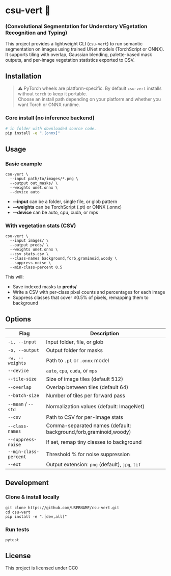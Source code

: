 # csu-vert 🌿
### (Convolutional Segmentation for Understory VEgetation Recognition and Typing)

This project provides a lightweight CLI (`csu-vert`) to run semantic segmentation on images using trained UNet models (TorchScript or ONNX). 
It supports tiling with overlap, Gaussian blending, palette-based mask outputs, and per-image vegetation statistics exported to CSV.

## Installation

> ⚠️ PyTorch wheels are platform-specific. By default `csu-vert` installs without `torch` to keep it portable.  
> Choose an install path depending on your platform and whether you want Torch or ONNX runtime.

### Core install (no inference backend)

```bash
# in folder with downloaded source code.
pip install -e ".[onnx]"
```
## Usage
### Basic example
~~~
csu-vert \
  --input path/to/images/*.png \
  --output out_masks/ \
  --weights unet.onnx \
  --device auto
~~~
- **--input** can be a folder, single file, or glob pattern
- **--weights** can be TorchScript (.pt) or ONNX (.onnx)
- **--device** can be auto, cpu, cuda, or mps
### With vegetation stats (CSV)
~~~
csu-vert \
  --input images/ \
  --output preds/ \
  --weights unet.onnx \
  --csv stats.csv \
  --class-names background,forb,graminoid,woody \
  --suppress-noise \
  --min-class-percent 0.5
~~~
This will:
- Save indexed masks to **preds/**
- Write a CSV with per-class pixel counts and percentages for each image
- Suppress classes that cover ≤0.5% of pixels, remapping them to background

## Options

| Flag                  | Description                                                      |
| --------------------- | ---------------------------------------------------------------- |
| `-i, --input`         | Input folder, file, or glob                                      |
| `-o, --output`        | Output folder for masks                                          |
| `-w, --weights`       | Path to `.pt` or `.onnx` model                                   |
| `--device`            | `auto`, `cpu`, `cuda`, or `mps`                                  |
| `--tile-size`         | Size of image tiles (default 512)                                |
| `--overlap`           | Overlap between tiles (default 64)                               |
| `--batch-size`        | Number of tiles per forward pass                                 |
| `--mean` / `--std`    | Normalization values (default: ImageNet)                         |
| `--csv`               | Path to CSV for per-image stats                                  |
| `--class-names`       | Comma-separated names (default: background,forb,graminoid,woody) |
| `--suppress-noise`    | If set, remap tiny classes to background                         |
| `--min-class-percent` | Threshold % for noise suppression                                |
| `--ext`               | Output extension: `png` (default), `jpg`, `tif`                  |

## Development
### Clone & install locally
~~~
git clone https://github.com/USERNAME/csu-vert.git
cd csu-vert
pip install -e ".[dev,all]"
~~~
### Run tests
~~~
pytest
~~~
## License
This project is licensed under CC0
